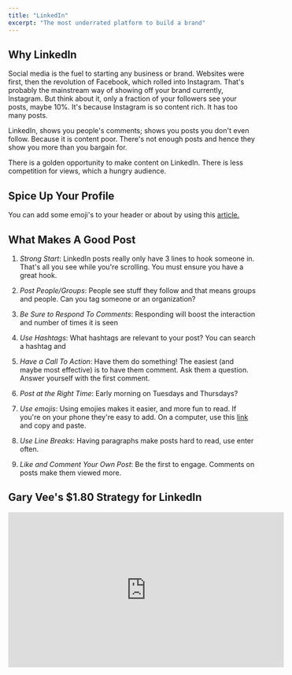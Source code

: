 ```yaml
---
title: "LinkedIn"
excerpt: "The most underrated platform to build a brand"
---
```


## Why LinkedIn

Social media is the fuel to starting any business or brand. Websites were first, then the revolution of Facebook, which rolled into Instagram. That's probably the mainstream way of showing off your brand currently, Instagram. But think about it, only a fraction of your followers see your posts, maybe 10%. It's because Instagram is so content rich. It has too many posts.

LinkedIn, shows you people's comments; shows you posts you don't even follow. Because it is content poor. There's not enough posts and hence they show you more than you bargain for.

There is a golden opportunity to make content on LinkedIn. There is less competition for views, which a hungry audience.


## Spice Up Your Profile
You can add some emoji's to your header or about by using this [article.](https://www.linkedin.com/pulse/add-emoji-your-linkedin-profile-simple-copy-paste-brynne-tillman/)


## What Makes A Good Post
1) *Strong Start*: LinkedIn posts really only have 3 lines to hook someone in. That's all you see while you're scrolling. You must ensure you have a great hook.

2) *Post People/Groups*: People see stuff they follow and that means groups and people. Can you tag someone or an organization?

3) *Be Sure to Respond To Comments*: Responding will boost the interaction and number of times it is seen

4) *Use Hashtags*: What hashtags are relevant to your post? You can search a hashtag and

5) *Have a Call To Action*: Have them do something! The easiest (and maybe most effective) is to have them comment. Ask them a question. Answer yourself with the first comment.

6) *Post at the Right Time*: Early morning on Tuesdays and Thursdays?

8) *Use emojis*: Using emojies makes it easier, and more fun to read. If you're on your phone they're easy to add. On a computer, use this [link](https://www.linkedin.com/pulse/add-emoji-your-linkedin-profile-simple-copy-paste-brynne-tillman/) and copy and paste.

9) *Use Line Breaks*: Having paragraphs make posts hard to read, use enter often.

10) *Like and Comment Your Own Post*: Be the first to engage. Comments on posts make them viewed more.



## Gary Vee's $1.80 Strategy for LinkedIn
<iframe width="560" height="315" src="https://www.youtube.com/embed/W7p_zL2yvPM" frameborder="0" allow="accelerometer; autoplay; clipboard-write; encrypted-media; gyroscope; picture-in-picture" allowfullscreen></iframe>
